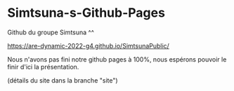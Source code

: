 # Simtsuna-s-Github-Pages

Github du groupe Simtsuna ^^

https://are-dynamic-2022-g4.github.io/SimtsunaPublic/

Nous n'avons pas fini notre github pages à 100%, nous espérons pouvoir le finir d'ici la présentation.

(détails du site dans la branche "site")
